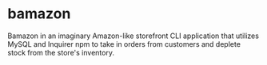 # bamazon

Bamazon in an imaginary Amazon-like storefront CLI application
that utilizes MySQL and Inquirer npm to take in orders from customers
and deplete stock from the store's inventory.
